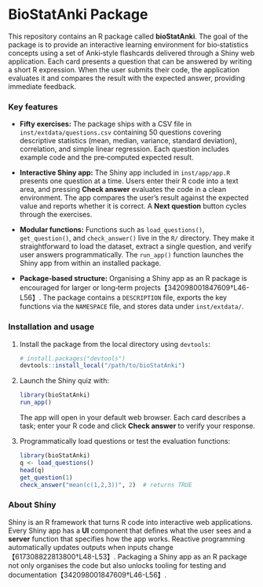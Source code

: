 BioStatAnki Package
===================

This repository contains an R package called **bioStatAnki**.  The goal of the
package is to provide an interactive learning environment for
bio‑statistics concepts using a set of Anki‑style flashcards delivered
through a Shiny web application.  Each card presents a question that
can be answered by writing a short R expression.  When the user
submits their code, the application evaluates it and compares the
result with the expected answer, providing immediate feedback.

### Key features

* **Fifty exercises:** The package ships with a CSV file in
  `inst/extdata/questions.csv` containing 50 questions covering
  descriptive statistics (mean, median, variance, standard deviation),
  correlation, and simple linear regression.  Each question includes
  example code and the pre‑computed expected result.

* **Interactive Shiny app:** The Shiny app included in
  `inst/app/app.R` presents one question at a time.  Users enter their
  R code into a text area, and pressing **Check answer** evaluates the
  code in a clean environment.  The app compares the user’s result
  against the expected value and reports whether it is correct.  A
  **Next question** button cycles through the exercises.

* **Modular functions:** Functions such as `load_questions()`,
  `get_question()`, and `check_answer()` live in the `R/` directory.
  They make it straightforward to load the dataset, extract a single
  question, and verify user answers programmatically.  The `run_app()`
  function launches the Shiny app from within an installed package.

* **Package‑based structure:** Organising a Shiny app as an R
  package is encouraged for larger or long‑term projects【342098001847609†L46-L56】.  The
  package contains a `DESCRIPTION` file, exports the key functions via
  the `NAMESPACE` file, and stores data under `inst/extdata/`.

### Installation and usage

1. Install the package from the local directory using `devtools`:

   ```r
   # install.packages("devtools")
   devtools::install_local("/path/to/bioStatAnki")
   ```

2. Launch the Shiny quiz with:

   ```r
   library(bioStatAnki)
   run_app()
   ```

   The app will open in your default web browser.  Each card
   describes a task; enter your R code and click **Check answer** to
   verify your response.

3. Programmatically load questions or test the evaluation functions:

   ```r
   library(bioStatAnki)
   q <- load_questions()
   head(q)
   get_question(1)
   check_answer("mean(c(1,2,3))", 2)  # returns TRUE
   ```

### About Shiny

Shiny is an R framework that turns R code into interactive web
applications.  Every Shiny app has a **UI** component that defines
what the user sees and a **server** function that specifies how the
app works.  Reactive programming automatically updates outputs when
inputs change【617308822813800†L48-L53】.  Packaging a Shiny app as an R
package not only organises the code but also unlocks tooling for
testing and documentation【342098001847609†L46-L56】.
